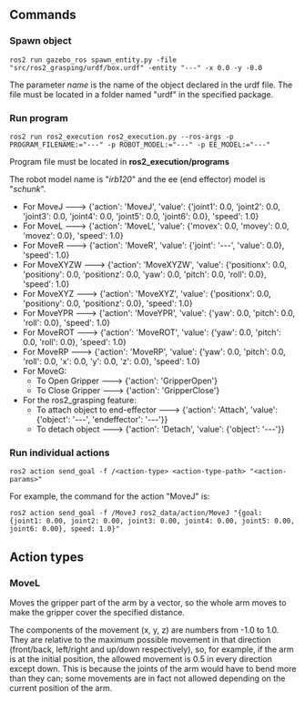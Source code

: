 ## Commands

### Spawn object

`ros2 run gazebo_ros spawn_entity.py -file "src/ros2_grasping/urdf/box.urdf" -entity "---" -x 0.0 -y -0.0`

The parameter *name* is the name of the object declared in the urdf file. The file must be located in a folder named "urdf" in the specified package.

### Run program

`ros2 run ros2_execution ros2_execution.py --ros-args -p PROGRAM_FILENAME:="---" -p ROBOT_MODEL:="---" -p EE_MODEL:="---"`

Program file must be located in __ros2_execution/programs__

The robot model name is "*irb120*" and the ee (end effector) model is "*schunk*".


* For MoveJ ---> {'action': 'MoveJ', 'value': {'joint1': 0.0, 'joint2': 0.0, 'joint3': 0.0, 'joint4': 0.0, 'joint5': 0.0, 'joint6': 0.0}, 'speed': 1.0}
* For MoveL ---> {'action': 'MoveL', 'value': {'movex': 0.0, 'movey': 0.0, 'movez': 0.0}, 'speed': 1.0}
* For MoveR ---> {'action': 'MoveR', 'value': {'joint': '---', 'value': 0.0}, 'speed': 1.0}
* For MoveXYZW ---> {'action': 'MoveXYZW', 'value': {'positionx': 0.0, 'positiony': 0.0, 'positionz': 0.0, 'yaw': 0.0, 'pitch': 0.0, 'roll': 0.0}, 'speed': 1.0}
* For MoveXYZ ---> {'action': 'MoveXYZ', 'value': {'positionx': 0.0, 'positiony': 0.0, 'positionz': 0.0}, 'speed': 1.0}
* For MoveYPR ---> {'action': 'MoveYPR', 'value': {'yaw': 0.0, 'pitch': 0.0, 'roll': 0.0}, 'speed': 1.0}
* For MoveROT ---> {'action': 'MoveROT', 'value': {'yaw': 0.0, 'pitch': 0.0, 'roll': 0.0}, 'speed': 1.0}
* For MoveRP ---> {'action': 'MoveRP', 'value': {'yaw': 0.0, 'pitch': 0.0, 'roll': 0.0, 'x': 0.0, 'y': 0.0, 'z': 0.0}, 'speed': 1.0}
* For MoveG:
    * To Open Gripper ---> {'action': 'GripperOpen'}
    * To Close Gripper ---> {'action': 'GripperClose'}
* For the ros2_grasping feature:
    * To attach object to end-effector ---> {'action': 'Attach', 'value': {'object': '---', 'endeffector': '---'}}
    * To detach object ---> {'action': 'Detach', 'value': {'object': '---'}}

### Run individual actions

`ros2 action send_goal -f /<action-type> <action-type-path> "<action-params>"`

For example, the command for the action "MoveJ" is:

`ros2 action send_goal -f /MoveJ ros2_data/action/MoveJ "{goal: {joint1: 0.00, joint2: 0.00, joint3: 0.00, joint4: 0.00, joint5: 0.00, joint6: 0.00}, speed: 1.0}"`


## Action types

### MoveL

Moves the gripper part of the arm by a vector, so the whole arm moves to make the gripper cover the specified distance.

The components of the movement (x, y, z) are numbers from -1.0 to 1.0. They are relative to the maximum possible movement in that direction (front/back, left/right and up/down respectively), so, for example, if the arm is at the initial position, the allowed movement is 0.5 in every direction except down. This is because the joints of the arm would have to bend more than they can; some movements are in fact not allowed depending on the current position of the arm.